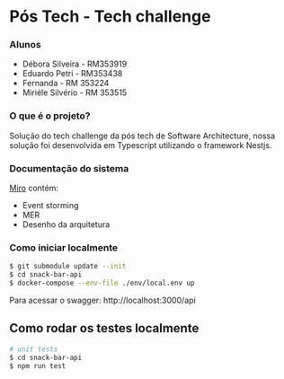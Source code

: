 # Pós Tech - Tech challenge 

### Alunos

- Débora Silveira - RM353919
- Eduardo Petri - RM353438
- Fernanda - RM 353224
- Miriéle Silvério - RM 353515

### O que é o projeto?

Solução do tech challenge da pós tech de Software Architecture, nossa solução foi desenvolvida em Typescript utilizando o framework Nestjs.

### Documentação do sistema

[Miro]( https://miro.com/app/board/uXjVKUrPAdA=/?share_link_id=25578601860) contém:
- Event storming
- MER
- Desenho da arquitetura


### Como iniciar localmente

```bash
$ git submodule update --init
$ cd snack-bar-api
$ docker-compose --env-file ./env/local.env up
```

Para acessar o swagger: http://localhost:3000/api

## Como rodar os testes localmente

```bash
# unit tests
$ cd snack-bar-api
$ npm run test
```
